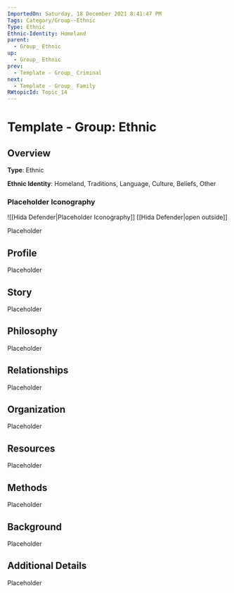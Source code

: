 ```yaml
---
ImportedOn: Saturday, 18 December 2021 8:41:47 PM
Tags: Category/Group--Ethnic
Type: Ethnic
Ethnic-Identity: Homeland
parent:
  - Group_ Ethnic
up:
  - Group_ Ethnic
prev:
  - Template - Group_ Criminal
next:
  - Template - Group_ Family
RWtopicId: Topic_14
---
```

# Template - Group: Ethnic
## Overview
**Type**: Ethnic

**Ethnic Identity**: Homeland, Traditions, Language, Culture, Beliefs, Other

### Placeholder Iconography
![[Hida Defender|Placeholder Iconography]]
[[Hida Defender|open outside]]

Placeholder

## Profile
Placeholder

## Story
Placeholder

## Philosophy
Placeholder

## Relationships
Placeholder

## Organization
Placeholder

## Resources
Placeholder

## Methods
Placeholder

## Background
Placeholder

## Additional Details
Placeholder

